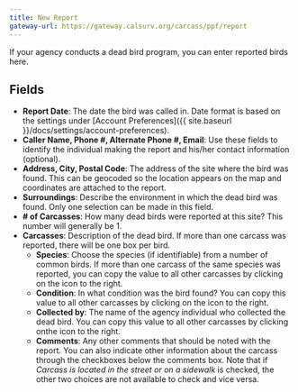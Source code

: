 ```yaml
---
title: New Report
gateway-url: https://gateway.calsurv.org/carcass/ppf/report
---
```

If your agency conducts a dead bird program, you can enter reported birds here.

## Fields

* **Report Date**: The date the bird was called in. Date format is based on the settings under [Account Preferences]({{ site.baseurl }}/docs/settings/account-preferences).
* **Caller Name, Phone #, Alternate Phone #, Email**: Use these fields to identify the individual making the report and his/her contact information (optional).
* **Address, City, Postal Code**: The address of the site where the bird was found. This can be geocoded so the location appears on the map and coordinates are attached to the report.
* **Surroundings**: Describe the environment in which the dead bird was found. Only one selection can be made in this field.
* **# of Carcasses**: How many dead birds were reported at this site? This number will generally be 1.
* **Carcasses**: Description of the dead bird. If more than one carcass was reported, there will be one box per bird.
  * **Species**: Choose the species (if identifiable) from a number of common birds. If more than one carcass of the same species was reported, you can copy the value to all other carcasses by clicking on the icon to the right.
  * **Condition**: In what condition was the bird found? You can copy this value to all other carcasses by clicking on the icon to the right.
  * **Collected by**: The name of the agency individual who collected the dead bird. You can copy this value to all other carcasses by clicking onthe icon to the right.
  * **Comments**: Any other comments that should be noted with the report. You can also indicate other information about the carcass through the checkboxes below the comments box. Note that if *Carcass is located in the street or on a sidewalk* is checked, the other two choices are not available to check and vice versa.
